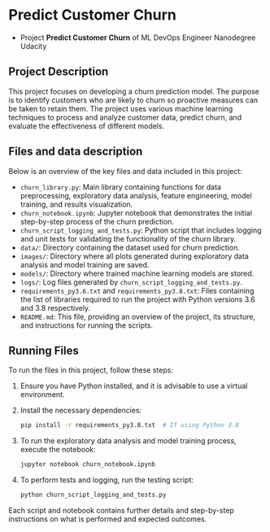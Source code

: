 # Predict Customer Churn

- Project **Predict Customer Churn** of ML DevOps Engineer Nanodegree Udacity

## Project Description
This project focuses on developing a churn prediction model. The purpose is to identify customers who are likely to churn so proactive measures can be taken to retain them. The project uses various machine learning techniques to process and analyze customer data, predict churn, and evaluate the effectiveness of different models.

## Files and data description
Below is an overview of the key files and data included in this project:

- `churn_library.py`: Main library containing functions for data preprocessing, exploratory data analysis, feature engineering, model training, and results visualization.
- `churn_notebook.ipynb`: Jupyter notebook that demonstrates the initial step-by-step process of the churn prediction.
- `churn_script_logging_and_tests.py`: Python script that includes logging and unit tests for validating the functionality of the churn library.
- `data/`: Directory containing the dataset used for churn prediction.
- `images/`: Directory where all plots generated during exploratory data analysis and model training are saved.
- `models/`: Directory where trained machine learning models are stored.
- `logs/`: Log files generated by `churn_script_logging_and_tests.py`.
- `requirements_py3.6.txt` and `requirements_py3.8.txt`: Files containing the list of libraries required to run the project with Python versions 3.6 and 3.8 respectively.
- `README.md`: This file, providing an overview of the project, its structure, and instructions for running the scripts.


## Running Files
To run the files in this project, follow these steps:

1. Ensure you have Python installed, and it is advisable to use a virtual environment.
2. Install the necessary dependencies:
   ```bash
   pip install -r requirements_py3.8.txt  # If using Python 3.8
   ```
   
3. To run the exploratory data analysis and model training process, execute the notebook:
   ```bash
   jupyter notebook churn_notebook.ipynb
   ```
4. To perform tests and logging, run the testing script:
   ```bash
   python churn_script_logging_and_tests.py
   ```
Each script and notebook contains further details and step-by-step instructions on what is performed and expected outcomes.
